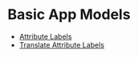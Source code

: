 Basic App Models
================

  - [Attribute Labels](/docs/core/models/attribute-labels.md)
  - [Translate Attribute Labels](/docs/core/models/translate-attribute-labels.md)